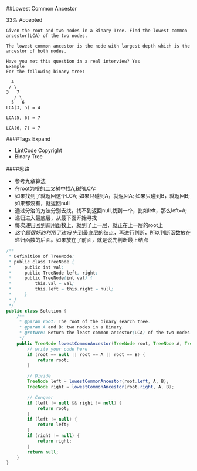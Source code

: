 ##Lowest Common Ancestor

33% Accepted


	Given the root and two nodes in a Binary Tree. Find the lowest common ancestor(LCA) of the two nodes.

	The lowest common ancestor is the node with largest depth which is the ancestor of both nodes.

	Have you met this question in a real interview? Yes
	Example
	For the following binary tree:

	  4
	 / \
	3   7
	   / \
	  5   6
	LCA(3, 5) = 4

	LCA(5, 6) = 7

	LCA(6, 7) = 7

####Tags Expand
- LintCode Copyright
- Binary Tree

####思路
- 参考九章算法
- 在root为根的二叉树中找A,B的LCA:
- 如果找到了就返回这个LCA; 如果只碰到A，就返回A; 如果只碰到B，就返回B; 如果都没有，就返回null
- 通过分治的方法分别去找，找不到返回null,找到一个，比如left，那么left=A;
- 递归进入最底层，从最下面开始寻找
- 每次递归回到调用函数上，就到了上一层，就正在上一层的root上
- *这个题很好的利用了递归* 先到最底层的结点，再进行判断，所以判断函数放在递归函数的后面。如果放在了前面，就是说先判断最上结点


```java
/**
 * Definition of TreeNode:
 * public class TreeNode {
 *     public int val;
 *     public TreeNode left, right;
 *     public TreeNode(int val) {
 *         this.val = val;
 *         this.left = this.right = null;
 *     }
 * }
 */
public class Solution {
    /**
     * @param root: The root of the binary search tree.
     * @param A and B: two nodes in a Binary.
     * @return: Return the least common ancestor(LCA) of the two nodes.
     */
    public TreeNode lowestCommonAncestor(TreeNode root, TreeNode A, TreeNode B) {
        // write your code here
        if (root == null || root == A || root == B) {
            return root;
        }

        // Divide
        TreeNode left = lowestCommonAncestor(root.left, A, B);
        TreeNode right = lowestCommonAncestor(root.right, A, B);

        // Conquer
        if (left != null && right != null) {
            return root;
        }
        if (left != null) {
            return left;
        }
        if (right != null) {
            return right;
        }
        return null;
    }
}

```

